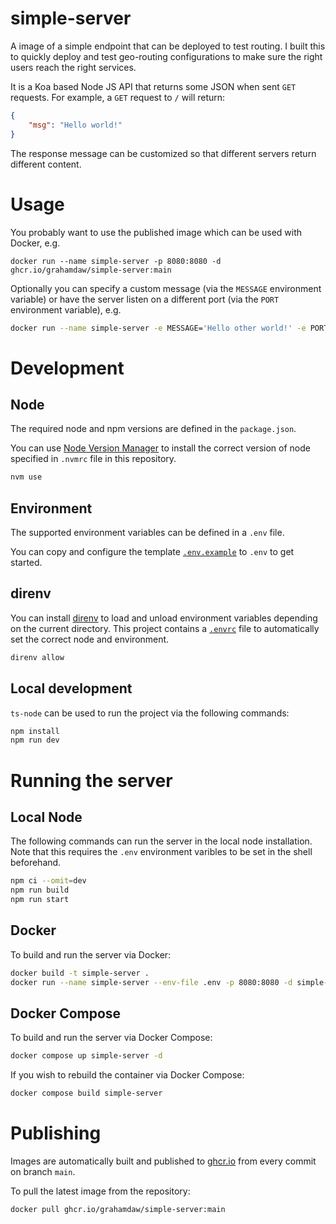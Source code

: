 # simple-server
A image of a simple endpoint that can be deployed to test routing. I built this to quickly deploy and test geo-routing configurations to make sure the right users reach the right services.

It is a Koa based Node JS API that returns some JSON when sent `GET` requests. For example, a `GET` request to `/` will return:
```json
{
    "msg": "Hello world!"
}
```

The response message can be customized so that different servers return different content.

# Usage
You probably want to use the published image which can be used with Docker, e.g.
```
docker run --name simple-server -p 8080:8080 -d ghcr.io/grahamdaw/simple-server:main
```

Optionally you can specify a custom message (via the `MESSAGE` environment variable) or have the server listen on a different port (via the `PORT` environment variable), e.g.
```bash
docker run --name simple-server -e MESSAGE='Hello other world!' -e PORT=3000 -p 3000:3000 -d ghcr.io/grahamdaw/simple-server:main
```


# Development

## Node

The required node and npm versions are defined in the `package.json`.

You can use [Node Version Manager](https://github.com/nvm-sh/nvm) to install the correct version of node specified in `.nvmrc` file in this repository.

```bash
nvm use
```

## Environment

The supported environment variables can be defined in a `.env` file. 

You can copy and configure the template [`.env.example`](.env.example) to `.env` to get started.


## direnv

You can install [direnv](https://github.com/direnv/direnv) to load and unload environment variables depending on the current directory. This project contains a [`.envrc`](.envrc) file to automatically set the correct node and environment. 

```bash
direnv allow
```

## Local development

`ts-node` can be used to run the project via the following commands:

```bash
npm install
npm run dev
```

# Running the server

## Local Node

The following commands can run the server in the local node installation. Note that this requires the `.env` environment varibles to be set in the shell beforehand. 

```bash
npm ci --omit=dev
npm run build
npm run start
```

## Docker

To build and run the server via Docker:

```bash
docker build -t simple-server .
docker run --name simple-server --env-file .env -p 8080:8080 -d simple-server
```

## Docker Compose

To build and run the server via Docker Compose:

```bash
docker compose up simple-server -d
```

If you wish to rebuild the container via Docker Compose:
```bash
docker compose build simple-server
```

# Publishing

Images are automatically built and published to [ghcr.io](https://github.com/grahamdaw/simple-server/pkgs/container/simple-server) from every commit on branch `main`.

To pull the latest image from the repository:
```
docker pull ghcr.io/grahamdaw/simple-server:main
```
